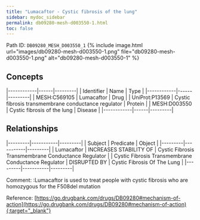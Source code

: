 ```yaml
---
title: "Lumacaftor - Cystic fibrosis of the lung"
sidebar: mydoc_sidebar
permalink: db09280-mesh-d003550-1.html
toc: false 
---
```



Path ID: `DB09280_MESH_D003550_1`
{% include image.html url="images/db09280-mesh-d003550-1.png" file="db09280-mesh-d003550-1.png" alt="db09280-mesh-d003550-1" %}

## Concepts

|------------|------|---------|
| Identifier | Name | Type    |
|------------|------|---------|
| MESH:C569105 | Lumacaftor | Drug |
| UniProt:P13569 | Cystic fibrosis transmembrane conductance regulator | Protein |
| MESH:D003550 | Cystic fibrosis of the lung | Disease |
|------------|------|---------|

## Relationships

|---------|-----------|---------|
| Subject | Predicate | Object  |
|---------|-----------|---------|
| Lumacaftor | INCREASES STABILITY OF | Cystic Fibrosis Transmembrane Conductance Regulator |
| Cystic Fibrosis Transmembrane Conductance Regulator | DISRUPTED BY | Cystic Fibrosis Of The Lung |
|---------|-----------|---------|

Comment: :Lumacaftor is used to treat people with cystic fibrosis who are homozygous for the F508del mutation

Reference: [https://go.drugbank.com/drugs/DB09280#mechanism-of-action](https://go.drugbank.com/drugs/DB09280#mechanism-of-action){:target="_blank"}